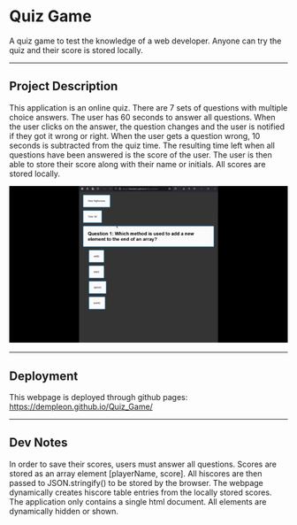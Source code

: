 # Quiz Game
A quiz game to test the knowledge of a web developer. Anyone can try the quiz and their score is stored locally.

<hr>

## Project Description
This application is an online quiz. There are 7 sets of questions with multiple choice answers. The user has 60 seconds to answer all questions. When the user clicks on the answer, the question changes and the user is notified if they got it wrong or right. When the user gets a question wrong, 10 seconds is subtracted from the quiz time. The resulting time left when all questions have been answered is the score of the user. The user is then able to store their score along with their name or initials. All scores are stored locally.

![image](./assets/images/quiz_demo.gif) 


<hr>

## Deployment
This webpage is deployed through github pages:
https://dempleon.github.io/Quiz_Game/


<hr>

## Dev Notes
In order to save their scores, users must answer all questions. Scores are stored as an array element [playerName, score]. All hiscores are then passed to JSON.stringify() to be stored by the browser. The webpage dynamically creates hiscore table entries from the locally stored scores. The application only contains a single html document. All elements are dynamically hidden or shown.
